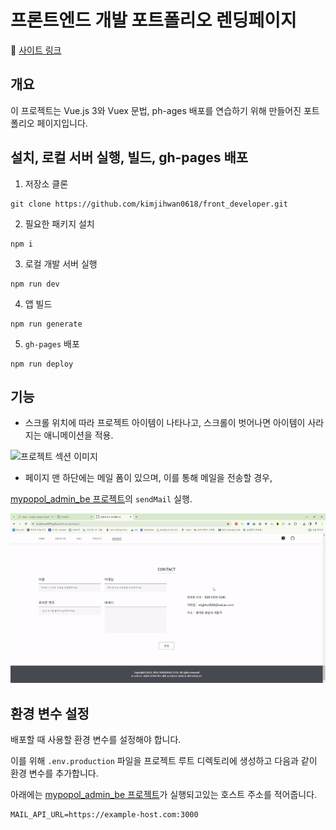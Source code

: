 # 프론트엔드 개발 포트폴리오 렌딩페이지
🔗 <a href="https://kimjihwan0618.github.io/front_developer/" target="_blank">사이트 링크</a>


## 개요
이 프로젝트는 Vue.js 3와 Vuex 문법, ph-ages 배포를 연습하기 위해 만들어진 포트폴리오 페이지입니다.


## 설치, 로컬 서버 실행, 빌드, gh-pages 배포
1. 저장소 클론

```plaintext
git clone https://github.com/kimjihwan0618/front_developer.git
```

2. 필요한 패키지 설치

```plaintext
npm i
```

3. 로컬 개발 서버 실행

```plaintext
npm run dev
```

4. 앱 빌드

```plaintext
npm run generate
```

5. `gh-pages` 배포 

```plaintext
npm run deploy
```


## 기능
- 스크롤 위치에 따라 프로젝트 아이템이 나타나고, 스크롤이 벗어나면 아이템이 사라지는 애니메이션을 적용.

![프로젝트 섹션 이미지](./assets/images/project_scroll_ani.gif)



- 페이지 맨 하단에는 메일 폼이 있으며, 이를 통해 메일을 전송할 경우, 

[mypopol_admin_be 프로젝트](https://github.com/kimjihwan0618/mypopol_admin_be/blob/main/controllers/emailCtrl.js)의 `sendMail` 실행.

![메일 전송 이미지](./assets/images/mail_send.gif)


## 환경 변수 설정

배포할 때 사용할 환경 변수를 설정해야 합니다.

이를 위해 `.env.production` 파일을 프로젝트 루트 디렉토리에 생성하고 다음과 같이 환경 변수를 추가합니다.

아래에는 [mypopol_admin_be 프로젝트](https://github.com/kimjihwan0618/mypopol_admin_be)가 실행되고있는 호스트 주소를 적어줍니다.
```plaintext
MAIL_API_URL=https://example-host.com:3000
```